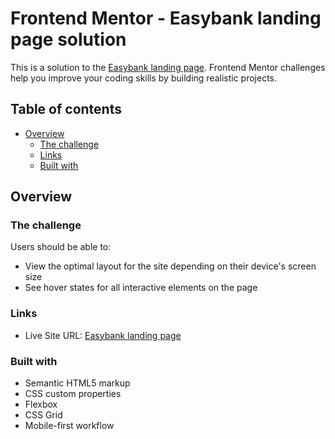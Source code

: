 # Frontend Mentor - Easybank landing page solution

This is a solution to the [Easybank landing page](https://www.frontendmentor.io/challenges/easybank-landing-page-WaUhkoDN). Frontend Mentor challenges help you improve your coding skills by building realistic projects.

## Table of contents

- [Overview](#overview)
  - [The challenge](#the-challenge)
  - [Links](#links)
  - [Built with](#built-with)

## Overview

### The challenge

Users should be able to:

- View the optimal layout for the site depending on their device's screen size
- See hover states for all interactive elements on the page

### Links

- Live Site URL: [Easybank landing page](https://ahmedalianz.github.io/easybank-landing-page/)

### Built with

- Semantic HTML5 markup
- CSS custom properties
- Flexbox
- CSS Grid
- Mobile-first workflow
